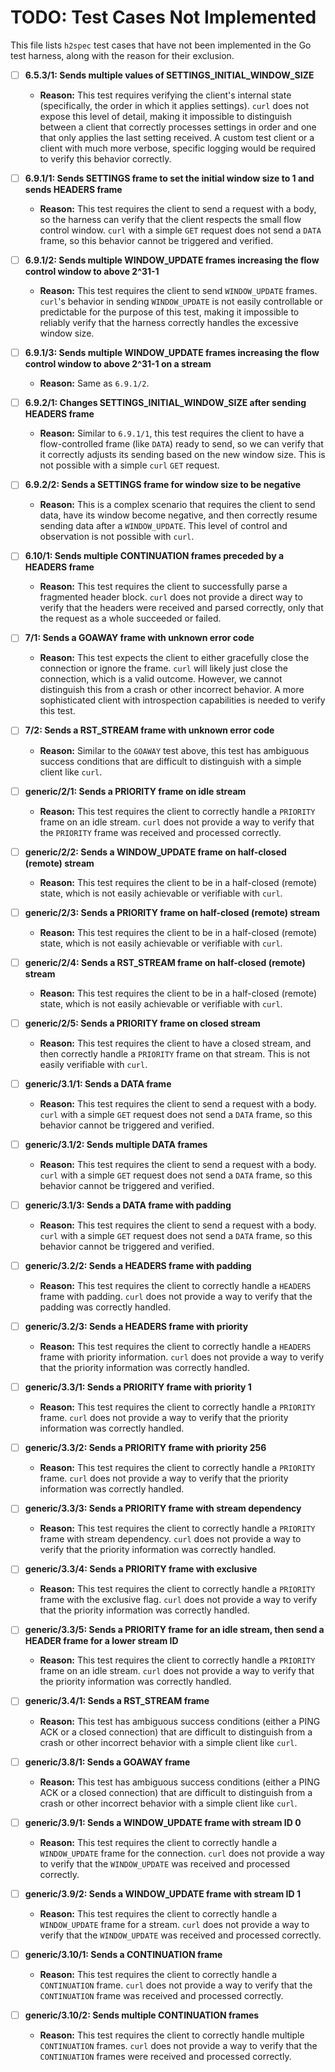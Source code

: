 # TODO: Test Cases Not Implemented

This file lists `h2spec` test cases that have not been implemented in the Go test harness, along with the reason for their exclusion.

- [ ] **6.5.3/1: Sends multiple values of SETTINGS_INITIAL_WINDOW_SIZE**
  - **Reason:** This test requires verifying the client's internal state (specifically, the order in which it applies settings). `curl` does not expose this level of detail, making it impossible to distinguish between a client that correctly processes settings in order and one that only applies the last setting received. A custom test client or a client with much more verbose, specific logging would be required to verify this behavior correctly.

- [ ] **6.9.1/1: Sends SETTINGS frame to set the initial window size to 1 and sends HEADERS frame**
  - **Reason:** This test requires the client to send a request with a body, so the harness can verify that the client respects the small flow control window. `curl` with a simple `GET` request does not send a `DATA` frame, so this behavior cannot be triggered and verified.

- [ ] **6.9.1/2: Sends multiple WINDOW_UPDATE frames increasing the flow control window to above 2^31-1**
  - **Reason:** This test requires the client to send `WINDOW_UPDATE` frames. `curl`'s behavior in sending `WINDOW_UPDATE` is not easily controllable or predictable for the purpose of this test, making it impossible to reliably verify that the harness correctly handles the excessive window size.

- [ ] **6.9.1/3: Sends multiple WINDOW_UPDATE frames increasing the flow control window to above 2^31-1 on a stream**
  - **Reason:** Same as `6.9.1/2`.

- [ ] **6.9.2/1: Changes SETTINGS_INITIAL_WINDOW_SIZE after sending HEADERS frame**
  - **Reason:** Similar to `6.9.1/1`, this test requires the client to have a flow-controlled frame (like `DATA`) ready to send, so we can verify that it correctly adjusts its sending based on the new window size. This is not possible with a simple `curl` `GET` request.

- [ ] **6.9.2/2: Sends a SETTINGS frame for window size to be negative**
  - **Reason:** This is a complex scenario that requires the client to send data, have its window become negative, and then correctly resume sending data after a `WINDOW_UPDATE`. This level of control and observation is not possible with `curl`.

- [ ] **6.10/1: Sends multiple CONTINUATION frames preceded by a HEADERS frame**
  - **Reason:** This test requires the client to successfully parse a fragmented header block. `curl` does not provide a direct way to verify that the headers were received and parsed correctly, only that the request as a whole succeeded or failed.

- [ ] **7/1: Sends a GOAWAY frame with unknown error code**
  - **Reason:** This test expects the client to either gracefully close the connection or ignore the frame. `curl` will likely just close the connection, which is a valid outcome. However, we cannot distinguish this from a crash or other incorrect behavior. A more sophisticated client with introspection capabilities is needed to verify this test.

- [ ] **7/2: Sends a RST_STREAM frame with unknown error code**
  - **Reason:** Similar to the `GOAWAY` test above, this test has ambiguous success conditions that are difficult to distinguish with a simple client like `curl`.

- [ ] **generic/2/1: Sends a PRIORITY frame on idle stream**
  - **Reason:** This test requires the client to correctly handle a `PRIORITY` frame on an idle stream. `curl` does not provide a way to verify that the `PRIORITY` frame was received and processed correctly.

- [ ] **generic/2/2: Sends a WINDOW_UPDATE frame on half-closed (remote) stream**
  - **Reason:** This test requires the client to be in a half-closed (remote) state, which is not easily achievable or verifiable with `curl`.

- [ ] **generic/2/3: Sends a PRIORITY frame on half-closed (remote) stream**
  - **Reason:** This test requires the client to be in a half-closed (remote) state, which is not easily achievable or verifiable with `curl`.

- [ ] **generic/2/4: Sends a RST_STREAM frame on half-closed (remote) stream**
  - **Reason:** This test requires the client to be in a half-closed (remote) state, which is not easily achievable or verifiable with `curl`.

- [ ] **generic/2/5: Sends a PRIORITY frame on closed stream**
  - **Reason:** This test requires the client to have a closed stream, and then correctly handle a `PRIORITY` frame on that stream. This is not easily verifiable with `curl`.

- [ ] **generic/3.1/1: Sends a DATA frame**
  - **Reason:** This test requires the client to send a request with a body. `curl` with a simple `GET` request does not send a `DATA` frame, so this behavior cannot be triggered and verified.

- [ ] **generic/3.1/2: Sends multiple DATA frames**
  - **Reason:** This test requires the client to send a request with a body. `curl` with a simple `GET` request does not send a `DATA` frame, so this behavior cannot be triggered and verified.

- [ ] **generic/3.1/3: Sends a DATA frame with padding**
  - **Reason:** This test requires the client to send a request with a body. `curl` with a simple `GET` request does not send a `DATA` frame, so this behavior cannot be triggered and verified.

- [ ] **generic/3.2/2: Sends a HEADERS frame with padding**
  - **Reason:** This test requires the client to correctly handle a `HEADERS` frame with padding. `curl` does not provide a way to verify that the padding was correctly handled.

- [ ] **generic/3.2/3: Sends a HEADERS frame with priority**
  - **Reason:** This test requires the client to correctly handle a `HEADERS` frame with priority information. `curl` does not provide a way to verify that the priority information was correctly handled.

- [ ] **generic/3.3/1: Sends a PRIORITY frame with priority 1**
  - **Reason:** This test requires the client to correctly handle a `PRIORITY` frame. `curl` does not provide a way to verify that the priority information was correctly handled.

- [ ] **generic/3.3/2: Sends a PRIORITY frame with priority 256**
  - **Reason:** This test requires the client to correctly handle a `PRIORITY` frame. `curl` does not provide a way to verify that the priority information was correctly handled.

- [ ] **generic/3.3/3: Sends a PRIORITY frame with stream dependency**
  - **Reason:** This test requires the client to correctly handle a `PRIORITY` frame with stream dependency. `curl` does not provide a way to verify that the priority information was correctly handled.

- [ ] **generic/3.3/4: Sends a PRIORITY frame with exclusive**
  - **Reason:** This test requires the client to correctly handle a `PRIORITY` frame with the exclusive flag. `curl` does not provide a way to verify that the priority information was correctly handled.

- [ ] **generic/3.3/5: Sends a PRIORITY frame for an idle stream, then send a HEADER frame for a lower stream ID**
  - **Reason:** This test requires the client to correctly handle a `PRIORITY` frame on an idle stream. `curl` does not provide a way to verify that the priority information was correctly handled.

- [ ] **generic/3.4/1: Sends a RST_STREAM frame**
  - **Reason:** This test has ambiguous success conditions (either a PING ACK or a closed connection) that are difficult to distinguish from a crash or other incorrect behavior with a simple client like `curl`.

- [ ] **generic/3.8/1: Sends a GOAWAY frame**
  - **Reason:** This test has ambiguous success conditions (either a PING ACK or a closed connection) that are difficult to distinguish from a crash or other incorrect behavior with a simple client like `curl`.

- [ ] **generic/3.9/1: Sends a WINDOW_UPDATE frame with stream ID 0**
  - **Reason:** This test requires the client to correctly handle a `WINDOW_UPDATE` frame for the connection. `curl` does not provide a way to verify that the `WINDOW_UPDATE` was received and processed correctly.

- [ ] **generic/3.9/2: Sends a WINDOW_UPDATE frame with stream ID 1**
  - **Reason:** This test requires the client to correctly handle a `WINDOW_UPDATE` frame for a stream. `curl` does not provide a way to verify that the `WINDOW_UPDATE` was received and processed correctly.

- [ ] **generic/3.10/1: Sends a CONTINUATION frame**
  - **Reason:** This test requires the client to correctly handle a `CONTINUATION` frame. `curl` does not provide a way to verify that the `CONTINUATION` frame was received and processed correctly.

- [ ] **generic/3.10/2: Sends multiple CONTINUATION frames**
  - **Reason:** This test requires the client to correctly handle multiple `CONTINUATION` frames. `curl` does not provide a way to verify that the `CONTINUATION` frames were received and processed correctly.
